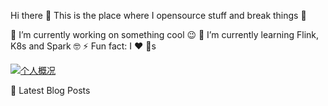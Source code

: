 Hi there 🥳
This is the place where I opensource stuff and break things 🤣

🔭 I’m currently working on something cool 😉
🌱 I’m currently learning Flink, K8s and Spark 🤓
⚡ Fun fact: I ❤️ 🐶s

<a href="https://github.com/BradyYue" target="_blank">   
  <img src="https://github-readme-stats.vercel.app/api?username=BradyYue&show_icons=true&theme=tokyonight&count_private=true" alt="个人概况">
</a>

📕 Latest Blog Posts
